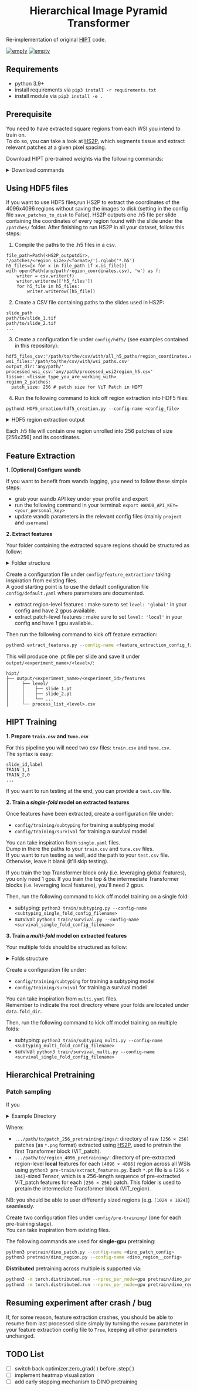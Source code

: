 <h1 align="center">Hierarchical Image Pyramid Transformer</h1>


Re-implementation of original [HIPT](https://github.com/mahmoodlab/HIPT) code.

<p>
   <a href="https://github.com/psf/black"><img alt="empty" src=https://img.shields.io/badge/code%20style-black-000000.svg></a>
   <a href="https://github.com/PyCQA/pylint"><img alt="empty" src=https://img.shields.io/github/stars/clemsgrs/hs2p?style=social></a>
</p>

## Requirements

- python 3.9+
- install requirements via `pip3 install -r requirements.txt`
- install module via `pip3 install -e .`

## Prerequisite

You need to have extracted square regions from each WSI you intend to train on.<br>
To do so, you can take a look at [HS2P](https://github.com/clemsgrs/hs2p), which segments tissue and extract relevant patches at a given pixel spacing.


Download HIPT pre-trained weights via the following commands:

<details>
<summary>
Download commands
</summary>

```
mkdir checkpoints
cd checkpoints
gdown 1Qm-_XrTMYhu9Hl-4FClaOMuroyWlOAxw
gdown 1A2eHTT0dedHgdCvy6t3d9HwluF8p5yjz
```
</details>

## Using HDF5 files

If you want to use HDF5 files,run HS2P to extract the coordinates of the 4096x4096 regions without saving the images to disk (setting in the config file `save_patches_to_disk` to False). HS2P outputs one .h5 file per slide containing the coordinates of every region found with the slide under the `/patches/` folder. After finishing to run HS2P in all your dataset, follow this steps:

1. Compile the paths to the .h5 files in a csv.

```
file_path=Path(<HS2P_outputdir>, '/patches/<region_size>/<format>/').rglob('*.h5')
h5_files=[x for x in file_path if x.is_file()]
with open(Path(any/path/region_coordinates.csv), 'w') as f:
    writer = csv.writer(f)
    writer.writerow(['h5_files'])
    for h5_file in h5_files:
        writer.writerow([h5_file])
```
2. Create a CSV file containing paths to the slides used in HS2P:

```
slide_path
path/to/slide_1.tif
path/to/slide_2.tif
...
```

3. Create a configuration file under `config/hdf5/` (see examples contained in this repository):
```
hdf5_files_csv:'/path/to/the/csv/with/all_h5_paths/region_coordinates.csv'
wsi_files:'/path/to/the/csv/with/wsi_paths.csv' 
output_dir:'any/path/'
processed_wsi_csv:'any/path/processed_wsi2region_h5.csv'
tissue: <tissue_type_you_are_working_with>
region_2_patches:
  patch_size: 256 # patch size for ViT Patch in HIPT
```
4. Run the following command to kick off region extraction into HDF5 files:

```
python3 HDF5_creation/hdf5_creation.py --config-name <config_file>
```

<details>
<summary>
HDF5 region extraction output
</summary>

```
output_dir/
├── tissue/
│     ├── slide_id_0/
│     │     ├── slide_id_0_x0_y0.h5
│     │     ├── slide_id_0_x1_y0.h5
│     │     └── ...
│     ├── slide_id_1/
│     │     ├── slide_id_1_x0_y0.h5
│     │     ├── slide_id_1_x1_y0.h5
│     │     └── ...
│     └── ...
```
</details>

Each .h5 file will contain one region unrolled into 256 patches of size [256x256] and its coordinates.

## Feature Extraction

**1. [Optional] Configure wandb**

If you want to benefit from wandb logging, you need to follow these simple steps:
 - grab your wandb API key under your profile and export
 - run the following command in your terminal: `export WANDB_API_KEY=<your_personal_key>`
 - update wandb parameters in the relevant config files (mainly `project` and `username`)

**2. Extract features**

Your folder containing the extracted square regions should be structured as follow:

<details>
<summary>
Folder structure
</summary>

```bash
region_dir/
├── slide_1/
│     ├── slide_1.h5
│     └── imgs/
│          ├── region_1.fmt
│          ├── region_2.fmt
│          └── ...
├── slide_2/
├── slide_3/
└── ...
```
</details>

Create a configuration file under `config/feature_extraction/` taking inspiration from existing files.<br>
A good starting point is to use the default configuration file `config/default.yaml` where parameters are documented.

- extract region-level features : make sure to set `level: 'global'` in your config and have 2 gpus available.<br>
- extract patch-level features : make sure to set `level: 'local'` in your config and have 1 gpu available..<br>

Then run the following command to kick off feature extraction:

```bash
python3 extract_features.py --config-name <feature_extraction_config_filename>
```

This will produce one .pt file per slide and save it under `output/<experiment_name>/<level>/`:

```
hipt/
├── output/<experiment_name>/<experiment_id>/features
│     ├── level/
│     │    ├── slide_1.pt
│     │    ├── slide_2.pt
│     │    └── ...
│     └── process_list_<level>.csv
```

## HIPT Training

**1. Prepare `train.csv` and `tune.csv`**

For this pipeline you will need two csv files: `train.csv` and `tune.csv`.<br>
The syntax is easy:

```
slide_id,label
TRAIN_1,1
TRAIN_2,0
...
```

If you want to run testing at the end, you can provide a `test.csv` file.<br>

**2. Train a *single-fold* model on extracted features**

Once features have been extracted, create a configuration file under:

- `config/training/subtyping` for training a subtyping model
- `config/training/survival` for training a survival model

You can take inspiration from `single.yaml` files.<br>
Dump in there the paths to your `train.csv` and `tune.csv` files.<br>
If you want to run testing as well, add the path to your `test.csv` file. Otherwise, leave it blank (it'll skip testing).

If you train the top Transformer block only (i.e. leveraging global features), you only need 1 gpu.
If you train the top & the intermediate Transformer blocks (i.e. leveraging local features), you'll need 2 gpus.

Then, run the following command to kick off model training on a single fold:

- subtyping: `python3 train/subtyping.py --config-name <subtyping_single_fold_config_filename>`
- survival: `python3 train/survival.py --config-name <survival_single_fold_config_filename>`

**3. Train a *multi-fold* model on extracted features**

Your multiple folds should be structured as follow:

<details>
<summary>
Folds structure
</summary>

```bash
fold_dir/
├── fold_1/
│     ├── train.csv
│     ├── tune.csv
│     └── test.csv
├── fold_2/
└── ...
```
</details>

Create a configuration file under:

- `config/training/subtyping` for training a subtyping model
- `config/training/survival` for training a survival model

You can take inspiration from `multi.yaml` files.<br>
Remember to indicate the root directory where your folds are located under `data.fold_dir`.<br>

Then, run the following command to kick off model training on multiple folds:

- subtyping: `python3 train/subtyping_multi.py --config-name <subtyping_multi_fold_config_filename>`
- survival: `python3 train/survival_multi.py --config-name <survival_single_fold_config_filename>`

## Hierarchical Pretraining

### Patch sampling
If you


<details>
<summary>
Example Directory
</summary>

```bash
PRETRAINING_DIR/
  └──patch_256_pretraining/
        └──imgs/
            ├── patch_1.png
            ├── patch_2.png
            └── ...
  └──region_4096_pretraining/
      ├── slide_1_1.pt
      ├── slide_1_2.pt
      └── ...
```
</details>

Where:
- `.../path/to/patch_256_pretraining/imgs/`: directory of raw `[256 × 256]` patches (as `*.png` format) extracted using [HS2P](https://github.com/clemsgrs/hs2p), used to pretrain the first Transformer block (ViT_patch).
- `.../path/to/region_4096_pretraining/`: directory of pre-extracted region-level **local** features for each `[4096 × 4096]` region across all WSIs using `python3 pre-train/extract_features.py`. Each `*.pt` file is a `[256 × 384]`-sized Tensor, which is a 256-length sequence of pre-extracted ViT_patch features for each `[256 × 256]` patch. This folder is used to pretain the intermediate Transformer block (ViT_region).

NB: you should be able to user differently sized regions (e.g. `[1024 × 1024]`) seamlessly.

Create two configuration files under `config/pre-training/` (one for each pre-training stage).<br>
You can take inspiration from existing files.<br>

The following commands are used for **single-gpu** pretraining:

```bash
python3 pretrain/dino_patch.py --config-name <dino_patch_config>
python3 pretrain/dino_region.py --config-name <dino_region__config>
```

**Distributed** pretraining across multiple is supported via:

```bash
python3 -m torch.distributed.run --nproc_per_node=gpu pretrain/dino_patch.py --config-name <dino_patch_config>
python3 -m torch.distributed.run --nproc_per_node=gpu pretrain/dino_region.py --config-name <dino_region_config>
```

## Resuming experiment after crash / bug

If, for some reason, feature extraction crashes, you should be able to resume from last processed slide simply by turning the `resume` parameter in your feature extraction config file to `True`, keeping all other parameters unchanged.

## TODO List

- [ ] switch back optimizer.zero_grad( ) before .step( )
- [ ] implement heatmap visualization
- [ ] add early stopping mechanism to DINO pretraining
